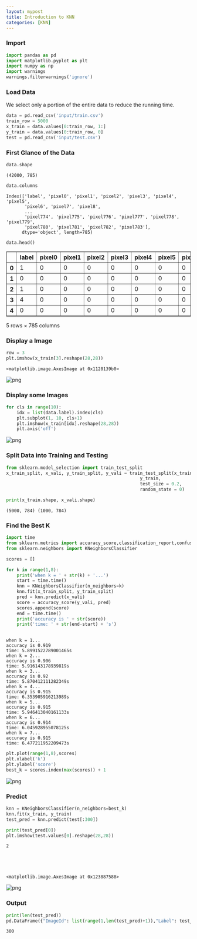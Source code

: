 ```yaml
---
layout: mypost
title: Introduction to KNN 
categories: [KNN]
---
```


### Import


```python
import pandas as pd
import matplotlib.pyplot as plt
import numpy as np 
import warnings
warnings.filterwarnings('ignore')
```

### Load Data

We select only a portion of the entire data to reduce the running time.


```python
data = pd.read_csv('input/train.csv')
train_row = 5000 
x_train = data.values[0:train_row, 1:]
y_train = data.values[0:train_row, 0]
test = pd.read_csv('input/test.csv')
```

### First Glance of the Data


```python
data.shape
```




    (42000, 785)




```python
data.columns
```




    Index(['label', 'pixel0', 'pixel1', 'pixel2', 'pixel3', 'pixel4', 'pixel5',
           'pixel6', 'pixel7', 'pixel8',
           ...
           'pixel774', 'pixel775', 'pixel776', 'pixel777', 'pixel778', 'pixel779',
           'pixel780', 'pixel781', 'pixel782', 'pixel783'],
          dtype='object', length=785)




```python
data.head()
```




<div>
<style scoped>
    .dataframe tbody tr th:only-of-type {
        vertical-align: middle;
    }

    .dataframe tbody tr th {
        vertical-align: top;
    }

    .dataframe thead th {
        text-align: right;
    }
</style>
<table border="1" class="dataframe">
  <thead>
    <tr style="text-align: right;">
      <th></th>
      <th>label</th>
      <th>pixel0</th>
      <th>pixel1</th>
      <th>pixel2</th>
      <th>pixel3</th>
      <th>pixel4</th>
      <th>pixel5</th>
      <th>pixel6</th>
      <th>pixel7</th>
      <th>pixel8</th>
      <th>...</th>
      <th>pixel774</th>
      <th>pixel775</th>
      <th>pixel776</th>
      <th>pixel777</th>
      <th>pixel778</th>
      <th>pixel779</th>
      <th>pixel780</th>
      <th>pixel781</th>
      <th>pixel782</th>
      <th>pixel783</th>
    </tr>
  </thead>
  <tbody>
    <tr>
      <th>0</th>
      <td>1</td>
      <td>0</td>
      <td>0</td>
      <td>0</td>
      <td>0</td>
      <td>0</td>
      <td>0</td>
      <td>0</td>
      <td>0</td>
      <td>0</td>
      <td>...</td>
      <td>0</td>
      <td>0</td>
      <td>0</td>
      <td>0</td>
      <td>0</td>
      <td>0</td>
      <td>0</td>
      <td>0</td>
      <td>0</td>
      <td>0</td>
    </tr>
    <tr>
      <th>1</th>
      <td>0</td>
      <td>0</td>
      <td>0</td>
      <td>0</td>
      <td>0</td>
      <td>0</td>
      <td>0</td>
      <td>0</td>
      <td>0</td>
      <td>0</td>
      <td>...</td>
      <td>0</td>
      <td>0</td>
      <td>0</td>
      <td>0</td>
      <td>0</td>
      <td>0</td>
      <td>0</td>
      <td>0</td>
      <td>0</td>
      <td>0</td>
    </tr>
    <tr>
      <th>2</th>
      <td>1</td>
      <td>0</td>
      <td>0</td>
      <td>0</td>
      <td>0</td>
      <td>0</td>
      <td>0</td>
      <td>0</td>
      <td>0</td>
      <td>0</td>
      <td>...</td>
      <td>0</td>
      <td>0</td>
      <td>0</td>
      <td>0</td>
      <td>0</td>
      <td>0</td>
      <td>0</td>
      <td>0</td>
      <td>0</td>
      <td>0</td>
    </tr>
    <tr>
      <th>3</th>
      <td>4</td>
      <td>0</td>
      <td>0</td>
      <td>0</td>
      <td>0</td>
      <td>0</td>
      <td>0</td>
      <td>0</td>
      <td>0</td>
      <td>0</td>
      <td>...</td>
      <td>0</td>
      <td>0</td>
      <td>0</td>
      <td>0</td>
      <td>0</td>
      <td>0</td>
      <td>0</td>
      <td>0</td>
      <td>0</td>
      <td>0</td>
    </tr>
    <tr>
      <th>4</th>
      <td>0</td>
      <td>0</td>
      <td>0</td>
      <td>0</td>
      <td>0</td>
      <td>0</td>
      <td>0</td>
      <td>0</td>
      <td>0</td>
      <td>0</td>
      <td>...</td>
      <td>0</td>
      <td>0</td>
      <td>0</td>
      <td>0</td>
      <td>0</td>
      <td>0</td>
      <td>0</td>
      <td>0</td>
      <td>0</td>
      <td>0</td>
    </tr>
  </tbody>
</table>
<p>5 rows × 785 columns</p>
</div>



### Display a Image


```python
row = 3
plt.imshow(x_train[3].reshape(28,28))
```




    <matplotlib.image.AxesImage at 0x1128139b0>




![png](knn_files/knn_10_1.png)


### Display some Images


```python
for cls in range(10):
    idx = list(data.label).index(cls)
    plt.subplot(1, 10, cls+1)
    plt.imshow(x_train[idx].reshape(28,28))
    plt.axis('off')
```


![png](knn_files/knn_12_0.png)


### Split Data into Training and Testing


```python
from sklearn.model_selection import train_test_split
x_train_split, x_vali, y_train_split, y_vali = train_test_split(x_train,
                                                   y_train,
                                                   test_size = 0.2,
                                                   random_state = 0)
```


```python
print(x_train.shape, x_vali.shape)
```

    (5000, 784) (1000, 784)


### Find the Best K


```python
import time
from sklearn.metrics import accuracy_score,classification_report,confusion_matrix
from sklearn.neighbors import KNeighborsClassifier

scores = []

for k in range(1,8):
    print('when k = ' + str(k) + '...')
    start = time.time()
    knn = KNeighborsClassifier(n_neighbors=k)
    knn.fit(x_train_split, y_train_split)
    pred = knn.predict(x_vali)
    score = accuracy_score(y_vali, pred)
    scores.append(score)
    end = time.time()
    print('accuracy is ' + str(score))
    print('time: ' + str(end-start) + 's')
    
```

    when k = 1...
    accuracy is 0.919
    time: 5.8991522789001465s
    when k = 2...
    accuracy is 0.906
    time: 5.916143178939819s
    when k = 3...
    accuracy is 0.92
    time: 5.870412111282349s
    when k = 4...
    accuracy is 0.915
    time: 6.353905916213989s
    when k = 5...
    accuracy is 0.915
    time: 5.946413040161133s
    when k = 6...
    accuracy is 0.914
    time: 6.045928955078125s
    when k = 7...
    accuracy is 0.915
    time: 6.477211952209473s



```python
plt.plot(range(1,8),scores)
plt.xlabel('k')
plt.ylabel('score')
best_k = scores.index(max(scores)) + 1
```


![png](knn_files/knn_18_0.png)


### Predict


```python
knn = KNeighborsClassifier(n_neighbors=best_k)
knn.fit(x_train, y_train)
test_pred = knn.predict(test[:300])
```


```python
print(test_pred[0])
plt.imshow(test.values[0].reshape(28,28))
```

    2





    <matplotlib.image.AxesImage at 0x123887588>




![png](knn_files/knn_21_2.png)


### Output


```python
print(len(test_pred))
pd.DataFrame({"ImageId": list(range(1,len(test_pred)+1)),"Label": test_pred}).to_csv('submission.csv', index=False,header=True)

```

    300

